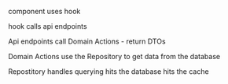 component uses hook

hook calls api endpoints

Api endpoints call Domain Actions 
    - return DTOs

Domain Actions use the Repository to get data from the database

Repostitory handles querying
    hits the database 
    hits the cache



